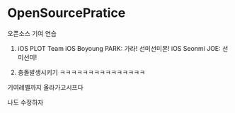 # OpenSourcePratice
오픈소스 기여 연습


1. iOS PLOT Team
iOS Boyoung PARK: 가라! 선미선미몬!
iOS Seonmi JOE: 선미선미!


2. 충돌발생시키기
ㅋㅋㅋㅋㅋㅋㅋㅋㅋㅋㅋㅋㅋㅋㅋ


기여레벨까지 올라가고시프다




나도 수정하자

